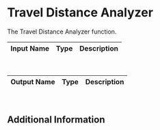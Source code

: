 

# Travel Distance Analyzer

The Travel Distance Analyzer function.

|Input Name|Type|Description|
|---|---|---|


<br>

|Output Name|Type|Description|
|---|---|---|


<br>

## Additional Information